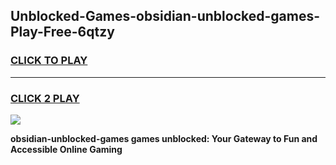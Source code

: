 
## Unblocked-Games-obsidian-unblocked-games-Play-Free-6qtzy
<h3>
<a href="https://premium76.site?title=obsidian-unblocked-games&ref=09A">CLICK TO PLAY</a></h3>
<hr>

<h3>
<a href="https://premium76.site?title=obsidian-unblocked-games&ref=09A">CLICK 2 PLAY</a>
  
</h3>

<a href="https://premium76.site?title=obsidian-unblocked-games&ref=09A"><img src="https://clearcache.store/games.png"></a>


**obsidian-unblocked-games games unblocked: Your Gateway to Fun and Accessible Online Gaming**
